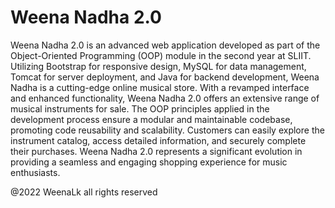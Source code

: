 # Weena Nadha 2.0
Weena Nadha 2.0 is an advanced web application developed as part of the Object-Oriented Programming (OOP) module in the second year at SLIIT. Utilizing Bootstrap for responsive design, MySQL for data management, Tomcat for server deployment, and Java for backend development, Weena Nadha is a cutting-edge online musical store. With a revamped interface and enhanced functionality, Weena Nadha 2.0 offers an extensive range of musical instruments for sale. The OOP principles applied in the development process ensure a modular and maintainable codebase, promoting code reusability and scalability. Customers can easily explore the instrument catalog, access detailed information, and securely complete their purchases. Weena Nadha 2.0 represents a significant evolution in providing a seamless and engaging shopping experience for music enthusiasts.

@2022 WeenaLk all rights reserved

